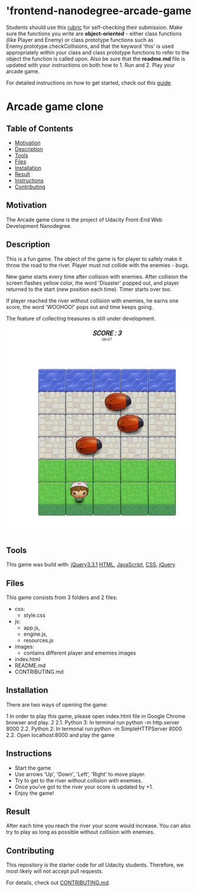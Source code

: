 'frontend-nanodegree-arcade-game
===============================

Students should use this [rubric](https://review.udacity.com/#!/projects/2696458597/rubric) for self-checking their submission. Make sure the functions you write are **object-oriented** - either class functions (like Player and Enemy) or class prototype functions such as Enemy.prototype.checkCollisions, and that the keyword 'this' is used appropriately within your class and class prototype functions to refer to the object the function is called upon. Also be sure that the **readme.md** file is updated with your instructions on both how to 1. Run and 2. Play your arcade game.

For detailed instructions on how to get started, check out this [guide](https://docs.google.com/document/d/1v01aScPjSWCCWQLIpFqvg3-vXLH2e8_SZQKC8jNO0Dc/pub?embedded=true).

# Arcade game clone

## Table of Contents

* [Motivation](#motivation)
* [Description](#description)
* [Tools](#tools)
* [Files](#files)
* [Installation](#installation)
* [Result](#result)
* [Instructions](#instructions)
* [Contributing](#contributing)


## Motivation

The Arcade game clone is the project of Udacity Front-End Web Development Nanodegree.

## Description

This is a fun game. The object of the game is for player to safely make it throw the road to the river.
Player must not collide with the enemies - bugs.

New game starts every time after collision with enemies. After collision the screen flashes yellow color, the word 'Disaster' popped out,
and player returned to the start (new position each time). Timer starts over too.

If player reached the river without collision with enemies, he earns one score, the word 'WOOHOO!' pops out and time keeps going.

The feature of collecting treasures is still under development.

![game-image](images/game-image.png)

## Tools

This game was build with:
 [jQuery3.3.1](https://ajax.googleapis.com/ajax/libs/jquery/3.3.1/jquery.min.js)
 [HTML](https://developer.mozilla.org/en-US/docs/Glossary/HTML),
 [JavaScript](https://developer.mozilla.org/en-US/docs/Web/JavaScript),
 [CSS](https://developer.mozilla.org/en-US/docs/Glossary/CSS),
 [jQuery](https://developer.mozilla.org/en-US/docs/Glossary/jQuery)

## Files

This game consists from 3 folders and 2 files:
- css:
  - style.css
- js:
  - app.js,
  - engine.js,
  - resources.js
- images:
  - contains different player and ememies images
- index.html
- README.md
- CONTRIBUTING.md

## Installation

There are two ways of opening the game:

 1 In order to play this game, please open index.html file in Google Chrome browser and play.
 2
   2.1. Python 3: In terminal run python -m http.server 8000
   2.2. Python 2: In termonal run python -m SimpleHTTPServer 8000
   2.2. Open localhost:8000 and play the game

## Instructions

* Start the game
* Use arrows 'Up', 'Down', 'Left', 'Right' to move player.
* Try to get to the river without collision with enemies.
* Once you've got to the river your score is updated by +1.
* Enjoy the game!

## Result

After each time you reach the river your score would increase. You can also try to play as long as possible without collision with enemies.


## Contributing

This repository is the starter code for _all_ Udacity students. Therefore, we most likely will not accept pull requests.

For details, check out [CONTRIBUTING.md](CONTRIBUTING.md).
